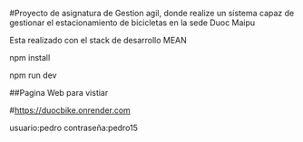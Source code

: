 #Proyecto de asignatura de Gestion agil, donde realize un sistema capaz de gestionar el estacionamiento de bicicletas en la sede Duoc Maipu

Esta realizado con el stack de desarrollo MEAN


npm install

npm run dev

##Pagina Web para vistiar

#https://duocbike.onrender.com

usuario:pedro
contraseña:pedro15
